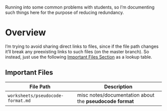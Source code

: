 Running into some common problems with students, so I’m documenting such things here for the purpose of reducing redundancy. 

# Overview

I’m trying to avoid sharing direct links to files, since if the file path changes it’ll break any preexisting links to such files (on the master branch). So instead, just use the following [Important Files Section](##Important-Files) as a lookup table.

## Important Files

| File Path | Description |
|---|---|
| `worksheets/pseudocode-format.md` | misc notes/documentation about the **pseudocode format** |

